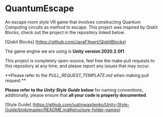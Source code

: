 # QuantumEscape
An escape room style VR game that involves constructing Quantum Computing circuits as method to escape.
This project was inspired by Qiskit Blocks, check out the project in the repository linked below.

[Qiskit Blocks] (https://github.com/JavaFXpert/QiskitBlocks)

The game engine we are using is **Unity version 2020.2.0f1**

This project is completely open-source, feel free the make pull requests to this repository at any time, and please report any issues that may occur.

**Please refer to the _PULL_REQUEST_TEMPLATE.md_ when making pull request **

**Please refer to the _Unity Style Guide_ below** for naming conventions, additionally, please ensure that **all your code is properly documented**.

[Style Guide] (https://github.com/justinwasilenko/Unity-Style-Guide/blob/master/README.md#structure-folder-names)
